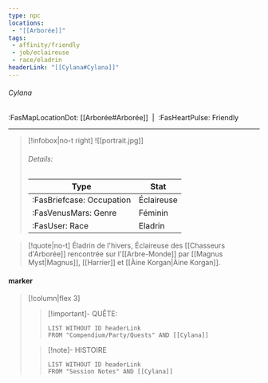```yaml
---
type: npc
locations:
 - "[[Arborée]]"
tags:
 - affinity/friendly
 - job/eclaireuse
 - race/eladrin
headerLink: "[[Cylana#Cylana]]"
---
```

###### Cylana
<span class="sub2">:FasMapLocationDot: [[Arborée#Arborée]]&nbsp;&nbsp;|&nbsp;&nbsp;:FasHeartPulse: Friendly </span>
___

> [!infobox|no-t right]
> ![[portrait.jpg]]
> ###### Details:
> | Type | Stat |
> | ---- | ---- |
> | :FasBriefcase: Occupation |  Éclaireuse |
> | :FasVenusMars: Genre | Féminin |
> | :FasUser: Race | Eladrin |
<span class="clearfix"></span>

> [!quote|no-t]
>Éladrin de l'hivers, Éclaireuse des [[Chasseurs d'Arborée]] rencontrée sur l'[[Arbre-Monde]] par [[Magnus Myst|Magnus]], [[Harrier]] et [[Àine Korgan|Àine Korgan]].
#### marker
> [!column|flex 3]
>> [!important]- QUÊTE:
>>```dataview
>>LIST WITHOUT ID headerLink
>>FROM "Compendium/Party/Quests" AND [[Cylana]]
>
>>[!note]- HISTOIRE
>>```dataview
>>LIST WITHOUT ID headerLink
>>FROM "Session Notes" AND [[Cylana]]
